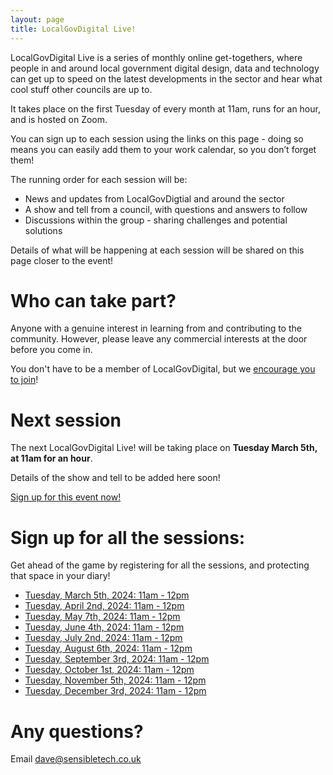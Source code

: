 ```yaml
---
layout: page
title: LocalGovDigital Live!
---
```


LocalGovDigital Live is a series of monthly online get-togethers, where people in and around local government digital design, data and technology can get up to speed on the latest developments in the sector and hear what cool stuff other councils are up to.

It takes place on the first Tuesday of every month at 11am, runs for an hour, and is hosted on Zoom.

You can sign up to each session using the links on this page - doing so means you can easily add them to your work calendar, so you don’t forget them!

The running order for each session will be:

- News and updates from LocalGovDigtial and around the sector
- A show and tell from a council, with questions and answers to follow
- Discussions within the group - sharing challenges and potential solutions

Details of what will be happening at each session will be shared on this page closer to the event!

# Who can take part?

Anyone with a genuine interest in learning from and contributing to the community. However, please leave any commercial interests at the door before you come in.

You don't have to be a member of LocalGovDigital, but we [encourage you to join](/membership/)!

# Next session

The next LocalGovDigital Live! will be taking place on **Tuesday March 5th, at 11am for an hour**.

Details of the show and tell to be added here soon!

[Sign up for this event now!](https://us06web.zoom.us/meeting/register/tZUpduiqpjkjH9BJusMJ_B-XI_w9wA_p5iAF#/registration)

# Sign up for all the sessions:

Get ahead of the game by registering for all the sessions, and protecting that space in your diary!

- [Tuesday, March 5th, 2024: 11am - 12pm](https://us06web.zoom.us/meeting/register/tZUpduiqpjkjH9BJusMJ_B-XI_w9wA_p5iAF)
- [Tuesday, April 2nd, 2024: 11am - 12pm](https://us06web.zoom.us/meeting/register/tZIsdeyhpj8sG9Ln-VHXC51Engn5irctq6io)
- [Tuesday, May 7th, 2024: 11am - 12pm](https://us06web.zoom.us/meeting/register/tZckdemqrzMpHNccSUpac0MdSbnj5WPcr6t2)
- [Tuesday, June 4th, 2024: 11am - 12pm](https://us06web.zoom.us/meeting/register/tZUscu-qqzkpGdMU_Yjzv1nIP0pbH-l7ECzY)
- [Tuesday, July 2nd, 2024: 11am - 12pm](https://us06web.zoom.us/meeting/register/tZYpd-uprjwpHtDq6gnMsYsaLrUV_f_2NvHS)
- [Tuesday, August 6th, 2024: 11am - 12pm](https://us06web.zoom.us/meeting/register/tZ0lc-GqpjIoH9QLcZMgXpfmFDKeqChQKp_G)
- [Tuesday, September 3rd, 2024: 11am - 12pm](https://us06web.zoom.us/meeting/register/tZwpdOivqjsrGtFmJqXOKANa3r-WWGQYwbLZ)
- [Tuesday, October 1st, 2024: 11am - 12pm](https://us06web.zoom.us/meeting/register/tZEpcOqorj8qH9QzC4-frk55h6FMIAetOd8F)
- [Tuesday, November 5th, 2024: 11am - 12pm](https://us06web.zoom.us/meeting/register/tZEvceGgqDkrGNRNMCpj0H1PP1Mm2ffzep7-)
- [Tuesday, December 3rd, 2024: 11am - 12pm](https://us06web.zoom.us/meeting/register/tZItcuqupzwoH9STFqYFJjyDAGmUWqp0dfgj)

# Any questions?

Email [dave@sensibletech.co.uk](mailto:dave@sensibletech.co.uk)
